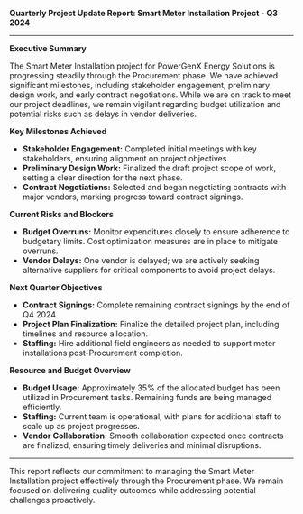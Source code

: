 

**Quarterly Project Update Report: Smart Meter Installation Project - Q3 2024**

---

**Executive Summary**

The Smart Meter Installation project for PowerGenX Energy Solutions is progressing steadily through the Procurement phase. We have achieved significant milestones, including stakeholder engagement, preliminary design work, and early contract negotiations. While we are on track to meet our project deadlines, we remain vigilant regarding budget utilization and potential risks such as delays in vendor deliveries.

**Key Milestones Achieved**

- **Stakeholder Engagement:** Completed initial meetings with key stakeholders, ensuring alignment on project objectives.
- **Preliminary Design Work:** Finalized the draft project scope of work, setting a clear direction for the next phase.
- **Contract Negotiations:** Selected and began negotiating contracts with major vendors, marking progress toward contract signings.

**Current Risks and Blockers**

- **Budget Overruns:** Monitor expenditures closely to ensure adherence to budgetary limits. Cost optimization measures are in place to mitigate overruns.
- **Vendor Delays:** One vendor is delayed; we are actively seeking alternative suppliers for critical components to avoid project delays.

**Next Quarter Objectives**

- **Contract Signings:** Complete remaining contract signings by the end of Q4 2024.
- **Project Plan Finalization:** Finalize the detailed project plan, including timelines and resource allocation.
- **Staffing:** Hire additional field engineers as needed to support meter installations post-Procurement completion.

**Resource and Budget Overview**

- **Budget Usage:** Approximately 35% of the allocated budget has been utilized in Procurement tasks. Remaining funds are being managed efficiently.
- **Staffing:** Current team is operational, with plans for additional staff to scale up as project progresses.
- **Vendor Collaboration:** Smooth collaboration expected once contracts are finalized, ensuring timely deliveries and minimal disruptions.

---

This report reflects our commitment to managing the Smart Meter Installation project effectively through the Procurement phase. We remain focused on delivering quality outcomes while addressing potential challenges proactively.